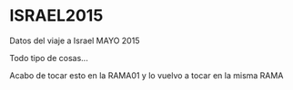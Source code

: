 # ISRAEL2015
Datos del viaje a Israel MAYO 2015

Todo tipo de cosas...

Acabo de tocar esto en la RAMA01
y lo vuelvo a tocar en la misma RAMA

